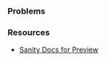 ### Problems

### Resources

-   [Sanity Docs for Preview](https://github.com/sanity-io/next-sanity#next-sanitypreview-live-real-time-preview)
